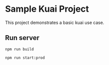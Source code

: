 # Sample Kuai Project

This project demonstrates a basic kuai use case.

## Run server

```
npm run build

npm run start:prod
```
